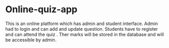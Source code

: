 # Online-quiz-app 
This is an online platform which has admin and student interface.
Admin had to login and can add and update question.
Students have to register and can attend the quiz .
Ther marks will be stored in the database and will be accessible by admin.
